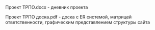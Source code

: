 Проект ТРПО.docx - дневник проекта

Проект ТРПО доска.pdf - доска с ER системой, матрицей ответственности, графическим представлением структуры сайта

